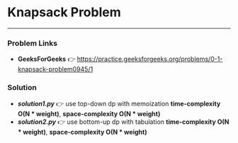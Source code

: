 # Knapsack Problem

---

### Problem Links
- **__GeeksForGeeks__** :point_right: https://practice.geeksforgeeks.org/problems/0-1-knapsack-problem0945/1

### Solution
- **_solution1.py_** :point_right: use top-down dp with memoization **time-complexity O(N * weight)**, **space-complexity O(N * weight)**
- **_solution2.py_** :point_right: use bottom-up dp with tabulation **time-complexity O(N * weight)**, **space-complexity O(N * weight)**
